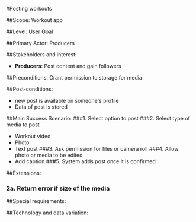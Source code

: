 #Posting workouts

##Scope: Workout app

##Level: User Goal

##Primary Actor: Producers

##Stakeholders and interest: 
- **Producers**: Post content and gain followers

##Preconditions: 
Grant permission to storage for media

##Post-conditions: 
- new post is available on someone's profile
- Data of post is stored

##Main Success Scenario:
###1. Select option to post
###2. Select type of media to post
- Workout video 
- Photo
- Text post
###3. Ask permission for files or camera roll
###4. Allow photo or media to be edited
- Add caption
###5. System adds post once it is confirmed

##Extensions: 
### 2a. Return error if size of the media 
##Special requirements: 

##Technology and data variation: 


